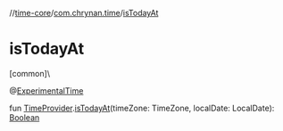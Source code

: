 //[time-core](../../index.md)/[com.chrynan.time](index.md)/[isTodayAt](is-today-at.md)

# isTodayAt

[common]\

@[ExperimentalTime](https://kotlinlang.org/api/latest/jvm/stdlib/kotlin.time/-experimental-time/index.html)

fun [TimeProvider](-time-provider/index.md).[isTodayAt](is-today-at.md)(timeZone: TimeZone, localDate: LocalDate): [Boolean](https://kotlinlang.org/api/latest/jvm/stdlib/kotlin/-boolean/index.html)
